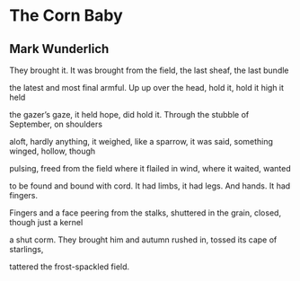 # The Corn Baby
## Mark Wunderlich
They brought it. It was brought
from the field, the last sheaf, the last bundle

the latest and most final armful. Up up
over the head, hold it, hold it high it held

the gazer’s gaze, it held hope, did hold it.
Through the stubble of September, on shoulders

aloft, hardly anything, it weighed, like a sparrow,
it was said, something winged, hollow, though

pulsing, freed from the field
where it flailed in wind, where it waited, wanted

to be found and bound with cord. It had
limbs, it had legs. And hands. It had fingers.

Fingers and a face peering from the stalks,
shuttered in the grain, closed, though just a kernel

a shut corm. They brought him and autumn
rushed in, tossed its cape of starlings,

tattered the frost-spackled field.